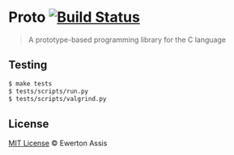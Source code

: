 # Proto [![Build Status](https://travis-ci.org/earaujoassis/proto.svg)](https://travis-ci.org/earaujoassis/proto)

> A prototype-based programming library for the C language

## Testing

```sh
$ make tests
$ tests/scripts/run.py
$ tests/scripts/valgrind.py
```

## License

[MIT License](http://earaujoassis.mit-license.org/) &copy; Ewerton Assis
